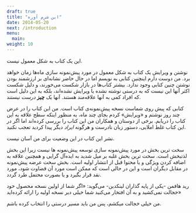 ```yaml
---
draft: true
title: "این شرم آوره"
date: 2014-05-20
next: /introduction
menu:
  main:
weight: 10
---
```


این یک کتاب به شکل معمول نیست.

نوشتن و ویرایش یک کتاب به شکل معمول در مورد پیش‌نمونه سازی ماه‌ها زمان خواهد برد. من دوست دارم اینچنین کتابی به نویسم اما در حال حاضر نشانه‌ای بر ارزشمند بودن نوشتن چنین کتابی وجود ندارد. بیشتر کتاب‌ها در بازار شکست می‌خورند، و دلیل شکست اکثر آنها این نیست که به درستی نوشته نشده یا ویرایش  نشده‌اند، بلکه به این دلیل است که افراد کمی به آنها علاقه‌مند هستند. آنها _یک_ **چیز** _درست_ نیستند.

کتابی که پیش روی شماست نسخه پیش‌نمونه‌ی کتاب است. من این کتاب را در عرض چند روز نوشتم و «ویرایش» کردم بجای چند ماه، به منظور اینکه سطح علاقه به این کتاب را دریابم. برخی از دوستان و همکاران من این کتاب را بررسی کرده‌اند اما اگر در این کتاب غلط املایی، دستور زبان نادرست و هرگونه _ایراد_ دیگر پیدا کردید تعجب نکنید.

نشر این کتاب در این وضعیت برای من آسان نیست.

سخت ترین بخش در مورد پیش‌نمونه سازی توسعه پیش‌نمونه ها نیست زیرا این بخش لذتبخش  است. سخت ترین بخش غلبه بر میل شدید به ایده‌آل گرایی و همچنین علاقه به اضافه کردن ویژگی و یا محتوا قبل از انتشار اولیه است. بخش سخت عرضه پیش‌نمونه در مقابل دیگران است و این در حالی است که ممکن است مورد آن قضاوت شود، مورد نقد قرار بگیرد و یا بصورت محتمل طرد گردد. 

رید هافمن -یکی از پایه گذاران لینکدین- می‌گوید: «اگر شما از اولین نسخه محصول خود خجالت نمی‌کشید و به آن افتخار می‌کنید شما خیلی دیر نسخه اولیه را ارائه کرده‌اید»

من خیلی خجالت میکشم، پس من باید مسیر درستی را انتخاب کرده باشم.





